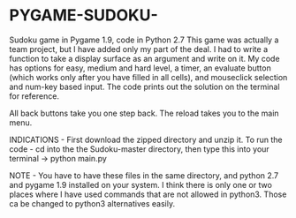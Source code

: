 # PYGAME-SUDOKU-
Sudoku game in Pygame 1.9, code in Python 2.7
This game was actually a team project, but I have added only my part of the deal.
I had to write a function to take a display surface as an argument and write on it.
My code has options for easy, medium and hard level, a timer, an evaluate button (which works only after you have filled in all 
                                                                                  cells), and mouseclick selection and
                                                                                  num-key based input.
The code prints out the solution on the terminal for reference.

All back buttons take you one step back. The reload takes you to the main menu.

INDICATIONS - 
First download the zipped directory and unzip it.
To run the code - cd into the the Sudoku-master directory, then
type this into your terminal -> python main.py

NOTE - You have to have these files in the same directory, and python 2.7 and pygame 1.9 installed on your system.
        I think there is only one or two places where I have used commands that are not allowed in python3. Those ca be changed to python3 alternatives easily. 
